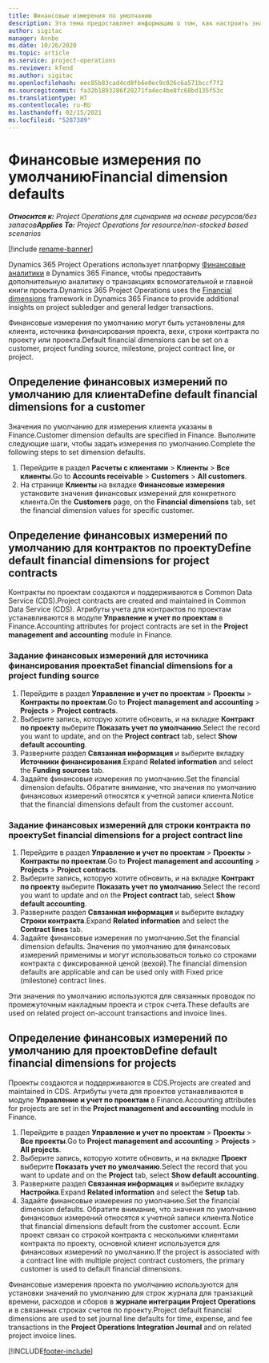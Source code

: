```yaml
---
title: Финансовые измерения по умолчанию
description: Эта тема предоставляет информацию о том, как настроить значения по умолчанию для финансовых измерений.
author: sigitac
manager: Annbe
ms.date: 10/26/2020
ms.topic: article
ms.service: project-operations
ms.reviewer: kfend
ms.author: sigitac
ms.openlocfilehash: eec85b83cad4cd8fb6e0ec9c026c6a571bccf7f2
ms.sourcegitcommit: fa32b1893286f20271fa4ec4be8fc68bd135f53c
ms.translationtype: HT
ms.contentlocale: ru-RU
ms.lasthandoff: 02/15/2021
ms.locfileid: "5287389"
---
```

# <a name="financial-dimension-defaults"></a><span data-ttu-id="5f219-103">Финансовые измерения по умолчанию</span><span class="sxs-lookup"><span data-stu-id="5f219-103">Financial dimension defaults</span></span>

<span data-ttu-id="5f219-104">_**Относится к:** Project Operations для сценариев на основе ресурсов/без запасов_</span><span class="sxs-lookup"><span data-stu-id="5f219-104">_**Applies To:** Project Operations for resource/non-stocked based scenarios_</span></span>

[!include [rename-banner](~/includes/cc-data-platform-banner.md)]

<span data-ttu-id="5f219-105">Dynamics 365 Project Operations использует платформу [Финансовые аналитики](https://docs.microsoft.com/dynamics365/finance/general-ledger/financial-dimensions) в Dynamics 365 Finance, чтобы предоставить дополнительную аналитику о транзакциях вспомогательной и главной книги проекта.</span><span class="sxs-lookup"><span data-stu-id="5f219-105">Dynamics 365 Project Operations uses the [Financial dimensions](https://docs.microsoft.com/dynamics365/finance/general-ledger/financial-dimensions) framework in Dynamics 365 Finance to provide additional insights on project subledger and general ledger transactions.</span></span>

<span data-ttu-id="5f219-106">Финансовые измерения по умолчанию могут быть установлены для клиента, источника финансирования проекта, вехи, строки контракта по проекту или проекта.</span><span class="sxs-lookup"><span data-stu-id="5f219-106">Default financial dimensions can be set on a customer, project funding source, milestone, project contract line, or project.</span></span>

## <a name="define-default-financial-dimensions-for-a-customer"></a><span data-ttu-id="5f219-107">Определение финансовых измерений по умолчанию для клиента</span><span class="sxs-lookup"><span data-stu-id="5f219-107">Define default financial dimensions for a customer</span></span>

<span data-ttu-id="5f219-108">Значения по умолчанию для измерения клиента указаны в Finance.</span><span class="sxs-lookup"><span data-stu-id="5f219-108">Customer dimension defaults are specified in Finance.</span></span> <span data-ttu-id="5f219-109">Выполните следующие шаги, чтобы задать измерения по умолчанию.</span><span class="sxs-lookup"><span data-stu-id="5f219-109">Complete the following steps to set dimension defaults.</span></span>

1. <span data-ttu-id="5f219-110">Перейдите в раздел **Расчеты с клиентами** > **Клиенты** > **Все клиенты**.</span><span class="sxs-lookup"><span data-stu-id="5f219-110">Go to **Accounts receivable** > **Customers** > **All customers**.</span></span>
2. <span data-ttu-id="5f219-111">На странице **Клиенты** на вкладке **Финансовые измерения** установите значения финансовых измерений для конкретного клиента.</span><span class="sxs-lookup"><span data-stu-id="5f219-111">On the **Customers** page, on the **Financial dimensions** tab, set the financial dimension values for specific customer.</span></span>

## <a name="define-default-financial-dimensions-for-project-contracts"></a><span data-ttu-id="5f219-112">Определение финансовых измерений по умолчанию для контрактов по проекту</span><span class="sxs-lookup"><span data-stu-id="5f219-112">Define default financial dimensions for project contracts</span></span>

<span data-ttu-id="5f219-113">Контракты по проектам создаются и поддерживаются в Common Data Service (CDS).</span><span class="sxs-lookup"><span data-stu-id="5f219-113">Project contracts are created and maintained in Common Data Service (CDS).</span></span> <span data-ttu-id="5f219-114">Атрибуты учета для контрактов по проектам устанавливаются в модуле **Управление и учет по проектам** в Finance.</span><span class="sxs-lookup"><span data-stu-id="5f219-114">Accounting attributes for project contracts are set in the **Project management and accounting** module in Finance.</span></span>

### <a name="set-financial-dimensions-for-a-project-funding-source"></a><span data-ttu-id="5f219-115">Задание финансовых измерений для источника финансирования проекта</span><span class="sxs-lookup"><span data-stu-id="5f219-115">Set financial dimensions for a project funding source</span></span>

1. <span data-ttu-id="5f219-116">Перейдите в раздел **Управление и учет по проектам** > **Проекты** > **Контракты по проектам**.</span><span class="sxs-lookup"><span data-stu-id="5f219-116">Go to **Project management and accounting** > **Projects** > **Project contracts**.</span></span>
2. <span data-ttu-id="5f219-117">Выберите запись, которую хотите обновить, и на вкладке **Контракт по проекту** выберите **Показать учет по умолчанию**.</span><span class="sxs-lookup"><span data-stu-id="5f219-117">Select the record you want to update, and on the **Project contract** tab, select **Show default accounting**.</span></span>
3. <span data-ttu-id="5f219-118">Разверните раздел **Связанная информация** и выберите вкладку **Источники финансирования**.</span><span class="sxs-lookup"><span data-stu-id="5f219-118">Expand **Related information** and select the **Funding sources** tab.</span></span>
4. <span data-ttu-id="5f219-119">Задайте финансовые измерения по умолчанию.</span><span class="sxs-lookup"><span data-stu-id="5f219-119">Set the financial dimension defaults.</span></span> <span data-ttu-id="5f219-120">Обратите внимание, что значения по умолчанию финансовых измерений относятся к учетной записи клиента.</span><span class="sxs-lookup"><span data-stu-id="5f219-120">Notice that the financial dimensions default from the customer account.</span></span>

### <a name="set-financial-dimensions-for-a-project-contract-line"></a><span data-ttu-id="5f219-121">Задание финансовых измерений для строки контракта по проекту</span><span class="sxs-lookup"><span data-stu-id="5f219-121">Set financial dimensions for a project contract line</span></span>

1. <span data-ttu-id="5f219-122">Перейдите в раздел **Управление и учет по проектам** > **Проекты** > **Контракты по проектам**.</span><span class="sxs-lookup"><span data-stu-id="5f219-122">Go to **Project management and accounting** > **Projects** > **Project contracts**.</span></span>
2. <span data-ttu-id="5f219-123">Выберите запись, которую хотите обновить, и на вкладке **Контракт по проекту** выберите **Показать учет по умолчанию**.</span><span class="sxs-lookup"><span data-stu-id="5f219-123">Select the record you want to update and on the **Project contract** tab, select **Show default accounting**.</span></span>
3. <span data-ttu-id="5f219-124">Разверните раздел **Связанная информация** и выберите вкладку **Строки контракта**.</span><span class="sxs-lookup"><span data-stu-id="5f219-124">Expand **Related information** and select the **Contract lines** tab.</span></span>
4. <span data-ttu-id="5f219-125">Задайте финансовые измерения по умолчанию.</span><span class="sxs-lookup"><span data-stu-id="5f219-125">Set the financial dimension defaults.</span></span> <span data-ttu-id="5f219-126">Значения по умолчанию для финансовых измерений применимы и могут использоваться только со строками контракта с фиксированной ценой (вехой).</span><span class="sxs-lookup"><span data-stu-id="5f219-126">The financial dimension defaults are applicable and can be used only with Fixed price (milestone) contract lines.</span></span>

<span data-ttu-id="5f219-127">Эти значения по умолчанию используются для связанных проводок по промежуточным накладным проекта и строк счета.</span><span class="sxs-lookup"><span data-stu-id="5f219-127">These defaults are used on related project on-account transactions and invoice lines.</span></span>

## <a name="define-default-financial-dimensions-for-projects"></a><span data-ttu-id="5f219-128">Определение финансовых измерений по умолчанию для проектов</span><span class="sxs-lookup"><span data-stu-id="5f219-128">Define default financial dimensions for projects</span></span>

<span data-ttu-id="5f219-129">Проекты создаются и поддерживаются в CDS.</span><span class="sxs-lookup"><span data-stu-id="5f219-129">Projects are created and maintained in CDS.</span></span> <span data-ttu-id="5f219-130">Атрибуты учета для проектов устанавливаются в модуле **Управление и учет по проектам** в Finance.</span><span class="sxs-lookup"><span data-stu-id="5f219-130">Accounting attributes for projects are set in the **Project management and accounting** module in Finance.</span></span>

1. <span data-ttu-id="5f219-131">Перейдите в раздел **Управление и учет по проектам** > **Проекты** > **Все проекты**.</span><span class="sxs-lookup"><span data-stu-id="5f219-131">Go to **Project management and accounting** > **Projects** > **All projects**.</span></span>
2. <span data-ttu-id="5f219-132">Выберите запись, которую хотите обновить, и на вкладке **Проект** выберите **Показать учет по умолчанию**.</span><span class="sxs-lookup"><span data-stu-id="5f219-132">Select the record that you want to update and on the **Project** tab, select **Show default accounting**.</span></span>
3. <span data-ttu-id="5f219-133">Разверните раздел **Связанная информация** и выберите вкладку **Настройка**.</span><span class="sxs-lookup"><span data-stu-id="5f219-133">Expand **Related information** and select the **Setup** tab.</span></span>
4. <span data-ttu-id="5f219-134">Задайте финансовые измерения по умолчанию.</span><span class="sxs-lookup"><span data-stu-id="5f219-134">Set the financial dimension defaults.</span></span> <span data-ttu-id="5f219-135">Обратите внимание, что значения по умолчанию финансовых измерений относятся к учетной записи клиента.</span><span class="sxs-lookup"><span data-stu-id="5f219-135">Notice that financial dimensions default from the customer account.</span></span> <span data-ttu-id="5f219-136">Если проект связан со строкой контракта с несколькими клиентами контракта по проекту, основной клиент используется для финансовых измерений по умолчанию.</span><span class="sxs-lookup"><span data-stu-id="5f219-136">If the project is associated with a contract line with multiple project contract customers, the primary customer is used to default financial dimensions.</span></span>

<span data-ttu-id="5f219-137">Финансовые измерения проекта по умолчанию используются для установки значений по умолчанию для строк журнала для транзакций времени, расходов и сборов в **журнале интеграции Project Operations** и в связанных строках счетов по проекту.</span><span class="sxs-lookup"><span data-stu-id="5f219-137">Project default financial dimensions are used to set journal line defaults for time, expense, and fee transactions in the **Project Operations Integration Journal** and on related project invoice lines.</span></span>


[!INCLUDE[footer-include](../includes/footer-banner.md)]